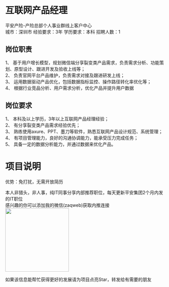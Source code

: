# 互联网产品经理
平安产险-产险总部个人事业群线上客户中心  
城市：深圳市 经验要求：3年 学历要求：本科  招聘人数：1

## 岗位职责
1、	基于用户增长模型，规划微信端分享裂变类产品需求，负责需求分析、功能策划、原型设计、跟进开发及验收上线等；   
2、	负责官网平台产品维护，负责需求对接及跟进研发上线；   
3、	运用数据驱动产品优化，包括数据指标监控、操作路径转化率优化等；   
4、	根据行业竞品分析、用户需求分析，优化产品并提升用户数据

## 岗位要求
1、	本科及以上学历，3年以上互联网产品经理经验；   
2、	有分享裂变类产品需求经验优先；   
3、	熟练使用axure、PPT、墨刀等软件，熟悉互联网产品设计规范、系统管理；   
4、	有项目管理能力，良好的沟通协调能力，能承受压力完成任务；   
5、	具备一定的数据分析能力，并通过数据来优化产品。

# 项目说明

优势：免打扰，无需开放简历

本人非猎头，非人事，纯IT同事分享内部推荐职位，每天更新平安集团2个月内发的IT职位  
感兴趣的你可以添加我的微信(zaqweb)获取内推连接  
<img src="https://github.com/zaqweb/PA-IT-JOBS/blob/master/WechatICode.jpeg"  height="200" width="200">

如果该信息能帮忙获得更好的发展请为项目点亮Star，转发给有需要的朋友




